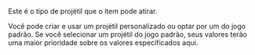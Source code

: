 Este é o tipo de projétil que o item pode atirar.

Você pode criar e usar um projétil personalizado ou optar por um do jogo padrão. Se você selecionar um projétil do jogo padrão, seus valores terão uma maior prioridade sobre os valores especificados aqui.